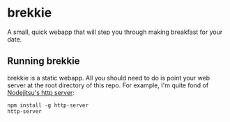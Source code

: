 brekkie
======

A small, quick webapp that will step you through making breakfast for your date.

## Running brekkie
brekkie is a static webapp. All you should need to do is point your web server at the root directory of this repo. For example, I'm quite fond of [Nodejitsu's http server](https://github.com/nodeapps/http-server):
```
npm install -g http-server
http-server
```
